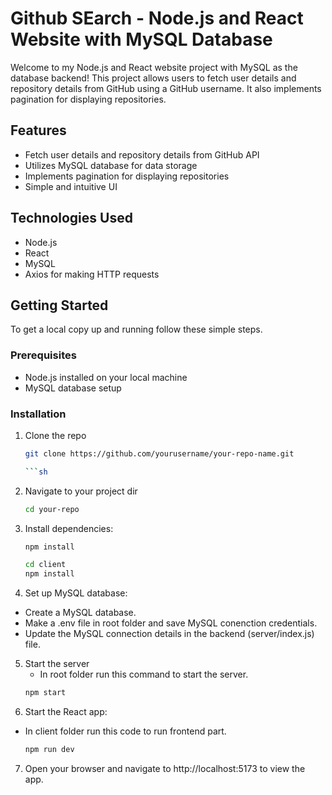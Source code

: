 
# Github SEarch - Node.js and React Website with MySQL Database

Welcome to my Node.js and React website project with MySQL as the database backend! This project allows users to fetch user details and repository details from GitHub using a GitHub username. It also implements pagination for displaying repositories.

## Features

- Fetch user details and repository details from GitHub API
- Utilizes MySQL database for data storage
- Implements pagination for displaying repositories
- Simple and intuitive UI

## Technologies Used

- Node.js
- React
- MySQL
- Axios for making HTTP requests

## Getting Started

To get a local copy up and running follow these simple steps.

### Prerequisites

- Node.js installed on your local machine
- MySQL database setup

### Installation

1. Clone the repo
   ```sh
   git clone https://github.com/yourusername/your-repo-name.git

   ```sh
2. Navigate to your project dir
    ```sh
    cd your-repo
3. Install dependencies:
    
    ```sh
    npm install

    cd client
    npm install

    
4. Set up MySQL database:
* Create a MySQL database.
* Make a .env file in root folder and save MySQL conenction credentials.
* Update the MySQL connection details in the backend (server/index.js) file.

5. Start the server
    * In root folder run this command to start the server.
    ```sh
    npm start

6. Start the React app:
* In client folder run this code to run frontend part.
    ```sh
    npm run dev

7. Open your browser and navigate to http://localhost:5173 to view the app.
